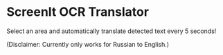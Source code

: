 # ScreenIt OCR Translator
 Select an area and automatically translate detected text every 5 seconds!<br>

 (Disclaimer: Currently only works for Russian to English.)
